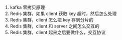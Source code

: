 1. kafka 零拷贝原理
2. Redis 集群，如果 client 获取 key 超时，然后怎么处理
3. Redis 集群，client 怎么把 key 存到分片的
4. Redis 集群，client 和 server 之间怎么交互的
5. Redis 集群，client 起来之后要做什么，交互协议